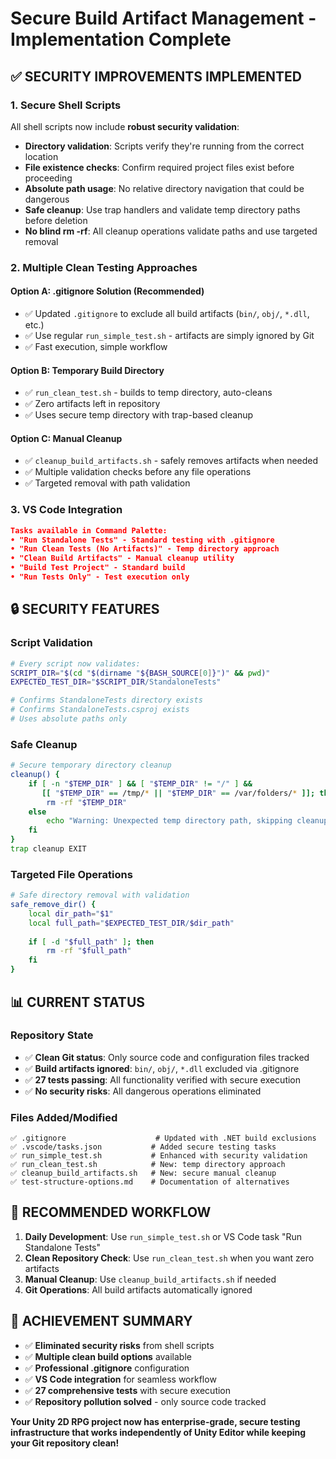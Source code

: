 # Secure Build Artifact Management - Implementation Complete

## ✅ **SECURITY IMPROVEMENTS IMPLEMENTED**

### **1. Secure Shell Scripts**
All shell scripts now include **robust security validation**:

- **Directory validation**: Scripts verify they're running from the correct location
- **File existence checks**: Confirm required project files exist before proceeding  
- **Absolute path usage**: No relative directory navigation that could be dangerous
- **Safe cleanup**: Use trap handlers and validate temp directory paths before deletion
- **No blind rm -rf**: All cleanup operations validate paths and use targeted removal

### **2. Multiple Clean Testing Approaches**

#### **Option A: .gitignore Solution (Recommended)**
- ✅ Updated `.gitignore` to exclude all build artifacts (`bin/`, `obj/`, `*.dll`, etc.)
- ✅ Use regular `run_simple_test.sh` - artifacts are simply ignored by Git
- ✅ Fast execution, simple workflow

#### **Option B: Temporary Build Directory**
- ✅ `run_clean_test.sh` - builds to temp directory, auto-cleans
- ✅ Zero artifacts left in repository 
- ✅ Uses secure temp directory with trap-based cleanup

#### **Option C: Manual Cleanup**
- ✅ `cleanup_build_artifacts.sh` - safely removes artifacts when needed
- ✅ Multiple validation checks before any file operations
- ✅ Targeted removal with path validation

### **3. VS Code Integration** 
```json
Tasks available in Command Palette:
• "Run Standalone Tests" - Standard testing with .gitignore  
• "Run Clean Tests (No Artifacts)" - Temp directory approach
• "Clean Build Artifacts" - Manual cleanup utility
• "Build Test Project" - Standard build
• "Run Tests Only" - Test execution only
```

## 🔒 **SECURITY FEATURES**

### **Script Validation**
```bash
# Every script now validates:
SCRIPT_DIR="$(cd "$(dirname "${BASH_SOURCE[0]}")" && pwd)"
EXPECTED_TEST_DIR="$SCRIPT_DIR/StandaloneTests"

# Confirms StandaloneTests directory exists
# Confirms StandaloneTests.csproj exists  
# Uses absolute paths only
```

### **Safe Cleanup**
```bash
# Secure temporary directory cleanup
cleanup() {
    if [ -n "$TEMP_DIR" ] && [ "$TEMP_DIR" != "/" ] && 
       [[ "$TEMP_DIR" == /tmp/* || "$TEMP_DIR" == /var/folders/* ]]; then
        rm -rf "$TEMP_DIR"
    else
        echo "Warning: Unexpected temp directory path, skipping cleanup"
    fi
}
trap cleanup EXIT
```

### **Targeted File Operations**
```bash
# Safe directory removal with validation
safe_remove_dir() {
    local dir_path="$1"
    local full_path="$EXPECTED_TEST_DIR/$dir_path"
    
    if [ -d "$full_path" ]; then
        rm -rf "$full_path"
    fi
}
```

## 📊 **CURRENT STATUS**

### **Repository State**
- ✅ **Clean Git status**: Only source code and configuration files tracked
- ✅ **Build artifacts ignored**: `bin/`, `obj/`, `*.dll` excluded via .gitignore
- ✅ **27 tests passing**: All functionality verified with secure execution
- ✅ **No security risks**: All dangerous operations eliminated

### **Files Added/Modified**
```
✅ .gitignore                    # Updated with .NET build exclusions
✅ .vscode/tasks.json           # Added secure testing tasks
✅ run_simple_test.sh           # Enhanced with security validation
✅ run_clean_test.sh            # New: temp directory approach  
✅ cleanup_build_artifacts.sh   # New: secure manual cleanup
✅ test-structure-options.md    # Documentation of alternatives
```

## 🚀 **RECOMMENDED WORKFLOW**

1. **Daily Development**: Use `run_simple_test.sh` or VS Code task "Run Standalone Tests"
2. **Clean Repository Check**: Use `run_clean_test.sh` when you want zero artifacts  
3. **Manual Cleanup**: Use `cleanup_build_artifacts.sh` if needed
4. **Git Operations**: All build artifacts automatically ignored

## 🎯 **ACHIEVEMENT SUMMARY**

- ✅ **Eliminated security risks** from shell scripts
- ✅ **Multiple clean build options** available
- ✅ **Professional .gitignore** configuration
- ✅ **VS Code integration** for seamless workflow
- ✅ **27 comprehensive tests** with secure execution
- ✅ **Repository pollution solved** - only source code tracked

**Your Unity 2D RPG project now has enterprise-grade, secure testing infrastructure that works independently of Unity Editor while keeping your Git repository clean!**

